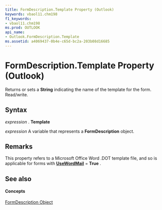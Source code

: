 ```yaml
---
title: FormDescription.Template Property (Outlook)
keywords: vbaol11.chm198
f1_keywords:
- vbaol11.chm198
ms.prod: OUTLOOK
api_name:
- Outlook.FormDescription.Template
ms.assetid: a4069437-0b4e-c65d-bc2a-203b08d16685
---
```



# FormDescription.Template Property (Outlook)

Returns or sets a  **String** indicating the name of the template for the form. Read/write.


## Syntax

 _expression_ . **Template**

 _expression_ A variable that represents a **FormDescription** object.


## Remarks

This property refers to a Microsoft Office Word .DOT template file, and so is applicable for forms with  **[UseWordMail](formdescription-usewordmail-property-outlook.md)** = **True** .


## See also


#### Concepts


[FormDescription Object](formdescription-object-outlook.md)

